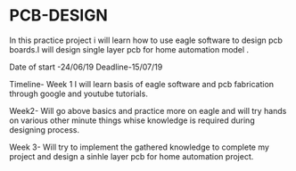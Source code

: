 # PCB-DESIGN
In this practice project i will learn how to use eagle software to design pcb boards.I will design single layer pcb for home automation model .

Date of start -24/06/19 
Deadline-15/07/19

Timeline-
Week 1
I will learn basis of eagle software and pcb fabrication through google and youtube tutorials.

Week2-
Will go above basics and practice more on eagle and will try hands on various other minute things whise knowledge  is required during designing  process.

Week 3-
Will try to implement the gathered knowledge to complete my project and design a sinhle layer pcb for home automation project. 
